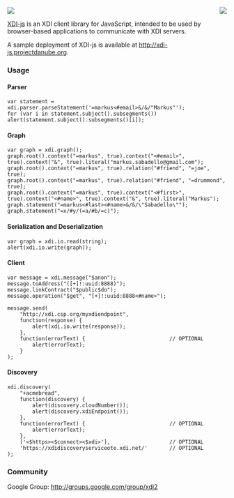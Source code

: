 <a href="http://projectdanube.org/" target="_blank"><img src="http://projectdanube.github.com/xdi-js/images/projectdanube_logo.png" align="right"></a>
<img src="http://projectdanube.github.com/xdi-js/images/logo64.png"><br>

[XDI-js](http://github.com/projectdanube/xdi-js) is an XDI client library for JavaScript, intended to be used by browser-based applications
to communicate with XDI servers.

A sample deployment of XDI-js is available at http://xdi-js.projectdanube.org.

### Usage

#### Parser

```
var statement = xdi.parser.parseStatement('=markus<#email>&/&/"Markus"');
for (var i in statement.subject().subsegments()) alert(statement.subject().subsegments()[i]);
```

#### Graph

```
var graph = xdi.graph();
graph.root().context("=markus", true).context("<#email>", true).context("&", true).literal("markus.sabadello@gmail.com");
graph.root().context("=markus", true).relation("#friend", "=joe", true);
graph.root().context("=markus", true).relation("#friend", "=drummond", true);
graph.root().context("=markus", true).context("<#first>", true).context("<#name>", true).context("&", true).literal("Markus");
graph.statement("=markus<#last><#name>&/&/\"Sabadello\"");
graph.statement("=x/#y/(=a/#b/=c)");
```

#### Serialization and Deserialization

```
var graph = xdi.io.read(string);
alert(xdi.io.write(graph));
```

#### Client

```
var message = xdi.message("$anon");
message.toAddress("([+]!:uuid:8888)");
message.linkContract("$public$do");
message.operation("$get", "[+]!:uuid:8888<#name>");

message.send(
	"http://xdi.csp.org/myxdiendpoint",
	function(response) {
		alert(xdi.io.write(response));
	},
	function(errorText) {							// OPTIONAL
		alert(errorText);
	}
);
```

#### Discovery

```
xdi.discovery(
	"+acmebread",
	function(discovery) {
		alert(discovery.cloudNumber());
		alert(discovery.xdiEndpoint());
	},
	function(errorText) {							// OPTIONAL
		alert(errorText);
	},
	['<$https><$connect><$xdi>'],					// OPTIONAL
	'https://xdidiscoveryserviceote.xdi.net/'		// OPTIONAL
);
```

### Community

Google Group: http://groups.google.com/group/xdi2
